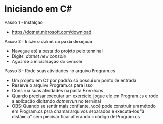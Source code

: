 # Iniciando em C# 

Passo 1 - Instalção
* https://dotnet.microsoft.com/download

Passo 2 - Inicie o dotnet na pasta desejada
* Navegue até a pasta do projeto pelo terminal
* Digite: _dotnet new console_
* Aguarde a inicialização do console

Passo 3 - Rode suas atividades no arquivo Program.cs
* Um projeto em C# por padrão só possui um ponto de entrada
* Reserve o arquivo Program.cs para isso
* Construa suas atividades na pasta _Exercícios_
* Quando precisar executar um exercício, jogue ele em Program.cs e rode a aplicação digitando _dotnet run_ no terminal
* OBS: Quando se sentir mais confiante, você pode construir um método em Program.cs para chamar arquivos separados e executá-los "à distância" sem precisar ficar alterando o código de Program.cs
